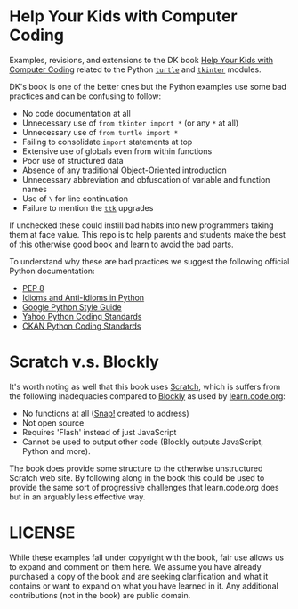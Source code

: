 Help Your Kids with Computer Coding
===================================

Examples, revisions, and extensions
to the DK book [Help Your Kids with Computer
Coding](http://www.amazon.com/Help-Your-Kids-Computer-Coding/dp/146541956X)
related to the Python
[`turtle`](https://docs.python.org/3.4/library/turtle.html#module-turtle)
and [`tkinter`](https://docs.python.org/3.4/library/tkinter.html) modules.

DK's book is one of the better ones but the Python examples use some bad
practices and can be confusing to follow: 

* No code documentation at all
* Unnecessary use of `from tkinter import *` (or any `*` at all)
* Unnecessary use of `from turtle import *`
* Failing to consolidate `import` statements at top
* Extensive use of globals even from within functions
* Poor use of structured data
* Absence of any traditional Object-Oriented introduction
* Unnecessary abbreviation and obfuscation of variable and function names
* Use of `\` for line continuation
* Failure to mention the [`ttk`](http://wiki.tcl.tk/14796) upgrades

If unchecked these could instill bad habits into new programmers taking
them at face value. This repo is to help parents and students make the
best of this otherwise good book and learn to avoid the bad parts.

To understand why these are bad practices we suggest the following official
Python documentation: 

* [PEP 8](http://legacy.python.org/dev/peps/pep-0008/)
* [Idioms and Anti-Idioms in Python](https://docs.python.org/3.4/howto/doanddont.html)
* [Google Python Style Guide](http://google-styleguide.googlecode.com/svn/trunk/pyguide.html)
* [Yahoo Python Coding Standards](http://lists.osafoundation.org/pipermail/dev/2003-March/000479.html)
* [CKAN Python Coding Standards](http://docs.ckan.org/en/latest/contributing/python.html)

Scratch v.s. Blockly
====================

It's worth noting as well that this book uses
[Scratch](http://scratch.mit.edu/), which is suffers from
the following inadequacies compared to
[Blockly](https://code.google.com/p/blockly/) as used by
[learn.code.org](http://learn.code.org):

* No functions at all ([Snap!](http://snap.berkeley.edu/) created to address)
* Not open source
* Requires 'Flash' instead of just JavaScript
* Cannot be used to output other code (Blockly outputs JavaScript, Python
  and more).

The book does provide some structure to the otherwise unstructured Scratch
web site. By following along in the book this could be used to provide the
same sort of progressive challenges that learn.code.org does but in an
arguably less effective way.

LICENSE
=======

While these examples fall under copyright with the book, fair use
allows us to expand and comment on them here. We assume you have already
purchased a copy of the book and are seeking clarification and what it
contains or want to expand on what you have learned in it. Any additional
contributions (not in the book) are public domain.
